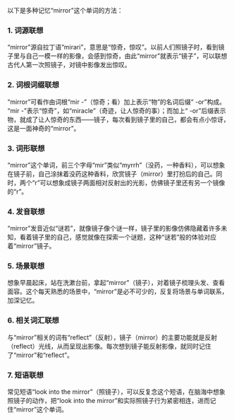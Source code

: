 以下是多种记忆“mirror”这个单词的方法：

### 1. 词源联想
“mirror”源自拉丁语“mirari”，意思是“惊奇，惊叹”。以前人们照镜子时，看到镜子里与自己一模一样的影像，会感到惊奇，由此“mirror”就表示“镜子”，可以联想古代人第一次照镜子，对镜中影像发出惊叹。 

### 2. 词根词缀联想 
“mirror”可看作由词根“mir -”（惊奇；看）加上表示“物”的名词后缀“ -or”构成。  “mir -”表示“惊奇”，如“miracle”（奇迹，让人惊奇的事）；而加上“ -or”后缀表示物，就成了让人惊奇的东西——镜子，每次看到镜子里的自己，都会有点小惊讶，这是一面神奇的“mirror”。 

### 3. 词形联想 
“mirror”这个单词，前三个字母“mir”类似“myrrh”（没药，一种香料），可以想象在镜子前，自己涂抹着没药这种香料，欣赏镜子（mirror）里打扮后的自己。同时，两个“r”可以想象成镜子两面相对反射出的光影，仿佛镜子里还有另一个镜像的“r”。

### 4. 发音联想 
“mirror”发音近似“谜若”，就像镜子像个谜一样，镜子里的影像仿佛隐藏着许多未知，看着镜子里的自己，感觉就像在探索一个谜题，这种“谜若”般的体验对应着“mirror”镜子。 

### 5. 场景联想 
想象早晨起床，站在洗漱台前，拿起“mirror”（镜子），对着镜子梳理头发、查看面容。这个每天熟悉的场景中，“mirror”是必不可少的，反复将场景与单词联系，加深记忆。 

### 6. 相关词汇联想 
与“mirror”相关的词有“reflect”（反射），镜子（mirror）的主要功能就是反射（reflect）光线，从而呈现出影像。每次想到镜子能反射影像，就同时记住了“mirror”和“reflect”。 

### 7. 短语联想 
常见短语“look into the mirror”（照镜子），可以反复念这个短语，在脑海中想象照镜子的动作，把“look into the mirror”和实际照镜子行为紧密相连，进而记住“mirror”这个单词。 